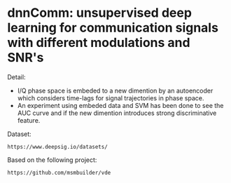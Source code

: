 # dnnComm: unsupervised deep learning for communication signals with different modulations and SNR's

Detail:

- I/Q phase space is embeded to a new dimention by an autoencoder which considers time-lags for signal trajectories in phase space.
- An experiment using embeded data and SVM has been done to see the AUC curve and if the new dimention introduces strong discriminative feature.
    
Dataset:
  
    https://www.deepsig.io/datasets/

Based on the following project:

    https://github.com/msmbuilder/vde
